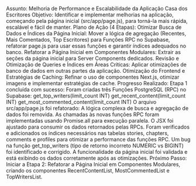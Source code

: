 Assunto: Melhoria de Performance e Escalabilidade da Aplicação Casa dos Escritores
Objetivo: Identificar e implementar melhorias na aplicação, começando pela página inicial (src/app/page.js), para torná-la mais rápida, escalável e fácil de manter.
Plano de Ação (4 Etapas):
Otimizar Busca de Dados e Índices da Página Inicial: Mover a lógica de agregação (Recentes, Mais Comentados, Top Escritores) para Funções RPC no Supabase, refatorar page.js para usar essas funções e garantir índices adequados no banco.
Refatorar a Página Inicial em Componentes Modulares: Extrair as seções da página inicial para Server Components dedicados.
Revisão e Otimização de Queries e Índices em Áreas Críticas: Aplicar otimizações de banco de dados em outras partes da aplicação.
Otimização do Frontend e Estratégias de Caching: Refinar o uso de componentes Next.js, otimizar imagens e implementar estratégias de cache.
Progresso Realizado:
Etapa 1 concluída com sucesso:
Foram criadas três Funções PostgreSQL (RPC) no Supabase:
get_top_writers(limit_count INT)
get_recent_content(limit_count INT)
get_most_commented_content(limit_count INT)
O arquivo src/app/page.js foi refatorado:
A lógica complexa de busca e agregação de dados foi removida.
As chamadas às novas funções RPC foram implementadas usando Promise.all para execução paralela.
O JSX foi ajustado para consumir os dados retornados pelas RPCs.
Foram verificados e adicionados os índices necessários nas tabelas stories, chapters, comments e profiles para otimizar a performance das funções RPC.
Um bug na função get_top_writers (tipo de retorno incorreto NUMERIC vs BIGINT) foi identificado e corrigido.
A funcionalidade da página inicial foi validada e está exibindo os dados corretamente após as otimizações.
Próximo Passo:
Iniciar a Etapa 2: Refatorar a Página Inicial em Componentes Modulares, criando os componentes RecentContentList, MostCommentedList e TopWritersList.